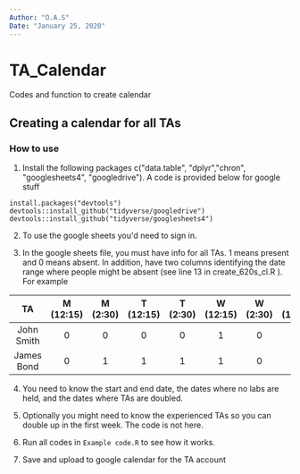 ```yaml
---
Author: "O.A.S"
Date: "January 25, 2020"
---
```


# TA_Calendar
Codes and function to create calendar

## Creating a calendar for all TAs

### How to use

1. Install the following packages c("data.table", "dplyr","chron", "googlesheets4", "googledrive"). A code is provided below for google stuff

```{r, eval=FALSE}
install.packages("devtools")
devtools::install_github("tidyverse/googledrive")
devtools::install_github("tidyverse/googlesheets4")
```

2. To use the google sheets you'd need to sign in.

3. In the google sheets file, you must have info for all TAs. 1 means present and 0 means absent.  In addition, have two columns identifying the date range where people might be absent (see line 13 in create_620s_cl.R ). For example

| TA  | M (12:15) | M (2:30) | T (12:15) | T (2:30) | W (12:15) | W (2:30) | Th (12:15) | Th (2:30) | F (12:15) | F (2:30) | from | to |
|:----------:|:---------:|:--------:|:---------:|:--------:|:---------:|:--------:|:----------:|:---------:|:---------:|:--------:|:--------:|:--------:|
| John Smith | 0 | 0 | 0 | 0 | 1 | 0 | 1 | 0 | 1 | 0 |  |  |
| James Bond | 0 | 1 | 1 | 1 | 1 | 0 | 1 | 1 | 1 | 1 | 05/12/18 | 05/16/18 |

4. You need to know the start and end date, the dates where no labs are held, and the dates where TAs are doubled.

5. Optionally you might need to know the experienced TAs so you can double up in the first week. The code is not here.

6. Run all codes in ```Example code.R``` to see how it works.

7. Save and upload to google calendar for the TA account

